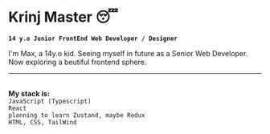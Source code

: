 # Krinj Master 😴

**`14 y.o Junior FrontEnd Web Developer / Designer`**

I'm Max, a 14y.o kid. Seeing myself in future as a Senior Web Developer. Now exploring a beutiful frontend sphere.<br><hr><br>
**My stack is:**<br>
`JavaScript (Typescript)`<br>
`React`<br>
`planning to learn Zustand, maybe Redux`<br>
`HTML, CSS, TailWind`<br>



